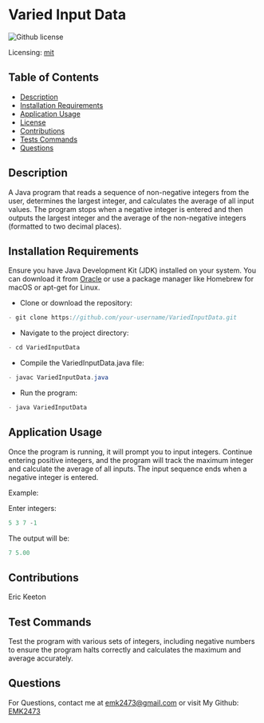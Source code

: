 # Varied Input Data
![Github license](https://img.shields.io/badge/mit-blue.svg)
 
 Licensing: [mit](https://choosealicense.com/licenses/mit/)

## Table of Contents
- [Description](#description)
- [Installation Requirements](#installation-requirements)
- [Application Usage](#application-usage)
- [License](#licensing-information)
- [Contributions](#contributions)
- [Tests Commands](#tests-commands)
- [Questions](#questions)

## Description
A Java program that reads a sequence of non-negative integers from the user, determines the largest integer, and calculates the average of all input values. The program stops when a negative integer is entered and then outputs the largest integer and the average of the non-negative integers (formatted to two decimal places).

## Installation Requirements
Ensure you have Java Development Kit (JDK) installed on your system. You can download it from [Oracle](https://www.oracle.com/java/technologies/downloads/) or use a package manager like Homebrew for macOS or apt-get for Linux. 

- Clone or download the repository: 
```Java 
- git clone https://github.com/your-username/VariedInputData.git 
```

- Navigate to the project directory: 
```Java
- cd VariedInputData 
```
- Compile the VariedInputData.java file: 
```Java
- javac VariedInputData.java 
```
- Run the program: 
```Java
- java VariedInputData
```

## Application Usage
Once the program is running, it will prompt you to input integers. Continue entering positive integers, and the program will track the maximum integer and calculate the average of all inputs. The input sequence ends when a negative integer is entered.  

Example:

Enter integers: 
```Java
5 3 7 -1 
```

The output will be:
```Java
7 5.00
```

## Contributions
Eric Keeton

## Test Commands
Test the program with various sets of integers, including negative numbers to ensure the program halts correctly and calculates the maximum and average accurately.

## Questions
For Questions, contact me at emk2473@gmail.com or visit My Github: [EMK2473](https://github.com/EMK2473)